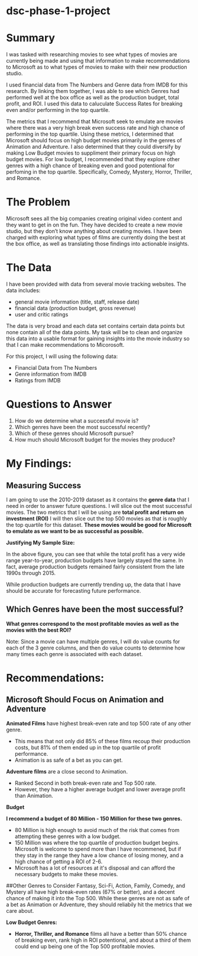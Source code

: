 # dsc-phase-1-project
# Summary
I was tasked with researching movies to see what types of movies are currently being made and using that information to make recommendations to Microsoft as to what types of movies to make with their new production studio.

I used financial data from The Numbers and Genre data from IMDB for this research. By linking them together, I was able to see which Genres had performed well at the box office as well as the production budget, total profit, and ROI. I used this data to caluculate Success Rates for breaking even and/or performing in the top quartile. 

The metrics that I recommend that Microsoft seek to emulate are movies where there was a very high break even success rate and high chance of performing in the top quartile. Using these metrics, I determined that Microsoft should focus on high budget movies primarily in the genres of Animation and Adventure. I also determined that they could diversify by making  Low Budget movies to suppliment their primary focus on high budget movies. For low budget, I recommended that they explore other genres with a high chance of breaking even and good potentional for perfoming in the top quartile. Specifically, Comedy, Mystery, Horror, Thriller, and Romance. 

# The Problem
Microsoft sees all the big companies creating original video content and they want to get in on the fun. They have decided to create a new movie studio, but they don’t know anything about creating movies. I have been charged with exploring what types of films are currently doing the best at the box office, as well as translating those findings into actionable insights.

# The Data
I have been provided with data from several movie tracking websites. The data includes:
- general movie information (title, staff, release date)
- financial data (production budget, gross revenue)
- user and critic ratings

The data is very broad and each data set contains certain data points but none contain all of the data points. My task will be to clean and organize this data into a usable format for gaining insights into the movie industry so that I can make recommendations to Micorosoft.

For this project, I will using the following data:
- Financial Data from The Numbers
- Genre information from IMDB
- Ratings from IMDB

# Questions to Answer
1. How do we determine what a successful movie is?
2. Which genres have been the most successful recently?
3. Which of these genres should Microsoft pursue?
4. How much should Microsoft budget for the movies they produce?

# My Findings:
##  Measuring Success
I am going to use the 2010-2019 dataset as it contains the **genre data** that I need in order to answer future questions. I will slice out the most successful movies.
The two metrics that I will be using are **total profit and return on investment (ROI)**
I will then slice out the top 500 movies as that is roughly the top quartile for this dataset.
**These movies would be good for Microsoft to emulate as we want to be as successful as possible.**


**Justifying My Sample Size:**

In the above figure, you can see that while the total profit has a very wide range year-to-year, production budgets have largely stayed the same. In fact, average production budgets remained fairly consistent from the late 1990s through 2015.

While production budgets are currently trending up, the data that I have should be accurate for forecasting future performance.

## Which Genres have been the most successful?

**What genres correspond to the most profitable movies as well as the movies with the best ROI?**

Note: Since a movie can have multiple genres, I will do value counts for each of the 3 genre columns, and then do value counts to determine how many times each genre is associated with each dataset.



# Recommendations:
## Microsoft Should Focus on Animation and Adventure
**Animated Films** have highest break-even rate and top 500 rate of any other genre.

- This means that not only did 85% of these films recoup their production costs, but 81% of them ended up in the top quartile of profit performance.
- Animation is as safe of a bet as you can get.

**Adventure films** are a close second to Animation. 
- Ranked Second in both break-even rate and Top 500 rate.
- However, they have a higher average budget and lower average profit than Animation.


**Budget**

**I recommend a budget of 80 Million - 150 Million for these two genres.**
- 80 Million is high enough to avoid much of the risk that comes from attempting these genres with a low budget.
- 150 Million was where the top quartile of production budget begins. Microsoft is welcome to spend more than I have recommened, but if they stay in the range they have a low chance of losing money, and a high chance of getting a ROI of 2-6.
- Microsoft has a lot of resources at it's disposal and can afford the necessary budgets to make these movies.

##Other Genres to Consider
Fantasy, Sci-Fi, Action, Family, Comedy, and Mystery all have high break-even rates (67% or better), and a decent chance of making it into the Top 500. While these genres are not as safe of a bet as Animation or Adventure, they should reliabily hit the metrics that we care about.

**Low Budget Genres:**
- **Horror, Thriller, and Romance** films all have a better than 50% chance of breaking even, rank high in ROI potentional, and about a third of them could end up being one of the Top 500 profitable movies. 


